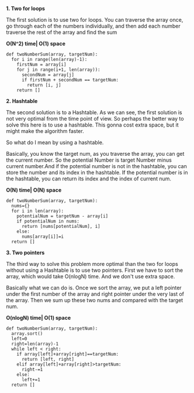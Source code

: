 **1. Two for loops** 

The first solution is to use two for loops.
You can traverse the array once, go through each of the numbers individually, and then add each number traverse the rest of the array and find the sum

**O(N^2) time| O(1) space**

```
def twoNumberSum(array, targetNum):
  for i in range(len(array)-1):
    firstNum = array[i]
    for j in range(i+1, len(array)):
      secondNum = array[j]
      if firstNum + secondNum == targetNum:
        return [i, j]
    return []
```

**2. Hashtable**

The second solution is to a Hashtable.
As we can see, the first solution is not very optimal from the time point of view. So perhaps the better way to solve this here is to use a hashtable.
This gonna cost extra space, but it might make the algorithm faster.

So what do I mean by using a hashtable.

Basically, you know the target num, as you traverse the array, you can get the current number. So the potential Number is target Number minus current number.And if the potential number is not in the hashtable, you can store the number and its index in the hashtable. If the potential number is in the hashtable, you can return its index and the index of current num.

**O(N) time| O(N) space**

```
def twoNumberSum(array, targetNum):
  nums={}
  for i in len(array):
    potentialNum = targetNum - array[i]
    if potentialNum in nums:
      return [nums[potentialNum], i]
    else:
      nums[array[i]]=i
  return []
```

**3. Two pointers**

The third way to solve this problem more optimal than the two for loops without using a Hashtable is to use two pointers. First we have to sort the array, which would take O(nlogN) time. And we don't use extra space.

Basically what we can do is. Once we sort the array, we put a left pointer under the first number of the array and right pointer under the very last of the array.
Then we sum up these two nums and compared with the target num. 

**O(nlogN) time| O(1) space**

```
def twoNumberSum(array, targetNum):
  array.sort()
  left=0
  right=len(array)-1
  while left < right:
    if array[left]+array[right]==targetNum:
      return [left, right]
    elif array[left]+array[right]>targetNum:
      right-=1
    else:
      left+=1
  return []
```    
